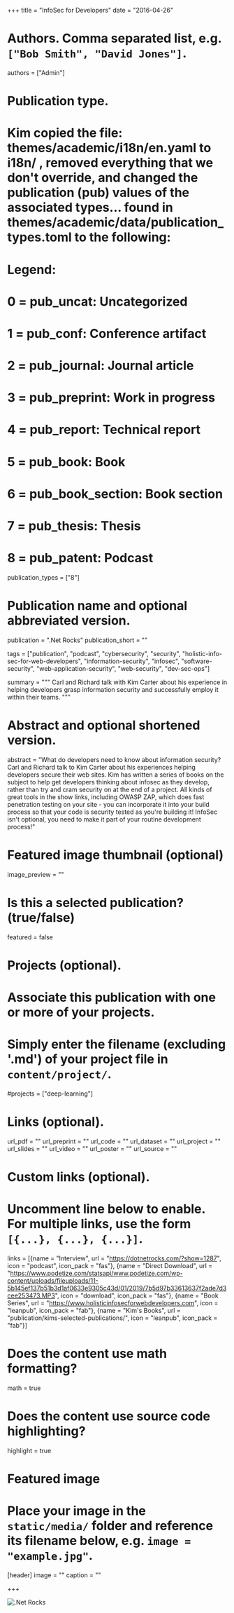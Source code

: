 +++
title = "InfoSec for Developers"
date = "2016-04-26"

# Authors. Comma separated list, e.g. `["Bob Smith", "David Jones"]`.
authors = ["Admin"]

# Publication type.
# Kim copied the file: themes/academic/i18n/en.yaml to i18n/ , removed everything that we don't override, and changed the publication (pub) values of the associated types... found in themes/academic/data/publication_types.toml to the following: 
# Legend:
# 0 = pub_uncat: Uncategorized
# 1 = pub_conf: Conference artifact
# 2 = pub_journal: Journal article
# 3 = pub_preprint: Work in progress
# 4 = pub_report: Technical report
# 5 = pub_book: Book
# 6 = pub_book_section: Book section
# 7 = pub_thesis: Thesis
# 8 = pub_patent: Podcast
publication_types = ["8"]

# Publication name and optional abbreviated version.
publication = ".Net Rocks"
publication_short = ""

tags = ["publication", "podcast", "cybersecurity", "security", "holistic-info-sec-for-web-developers", "information-security", "infosec", "software-security", "web-application-security", "web-security", "dev-sec-ops"]

summary = """
Carl and Richard talk with Kim Carter about his experience in helping developers grasp information security and successfully employ it within their teams.
"""

# Abstract and optional shortened version.
abstract = "What do developers need to know about information security? Carl and Richard talk to Kim Carter about his experiences helping developers secure their web sites. Kim has written a series of books on the subject to help get developers thinking about infosec as they develop, rather than try and cram security on at the end of a project. All kinds of great tools in the show links, including OWASP ZAP, which does fast penetration testing on your site - you can incorporate it into your build process so that your code is security tested as you're building it! InfoSec isn't optional, you need to make it part of your routine development process!"

# Featured image thumbnail (optional)
image_preview = ""

# Is this a selected publication? (true/false)
featured = false

# Projects (optional).
#   Associate this publication with one or more of your projects.
#   Simply enter the filename (excluding '.md') of your project file in `content/project/`.
#projects = ["deep-learning"]
 

# Links (optional).
url_pdf = ""
url_preprint = ""
url_code = ""
url_dataset = ""
url_project = ""
url_slides = ""
url_video = ""
url_poster = ""
url_source = ""

# Custom links (optional).
#   Uncomment line below to enable. For multiple links, use the form `[{...}, {...}, {...}]`.
links = [{name = "Interview", url = "https://dotnetrocks.com/?show=1287", icon = "podcast", icon_pack = "fas"}, {name = "Direct Download", url = "https://www.podetize.com/statsapi/www.podetize.com/wp-content/uploads/fileuploads/11-5b145ef137b51b3d1af0633e9305c43d/01/2019/7b5d97b33613637f2ade7d3cee253473.MP3", icon = "download", icon_pack = "fas"}, {name = "Book Series", url = "https://www.holisticinfosecforwebdevelopers.com", icon = "leanpub", icon_pack = "fab"}, {name = "Kim's Books", url = "publication/kims-selected-publications/", icon = "leanpub", icon_pack = "fab"}]

# Does the content use math formatting?
math = true

# Does the content use source code highlighting?
highlight = true

# Featured image
# Place your image in the `static/media/` folder and reference its filename below, e.g. `image = "example.jpg"`.
[header]
image = ""
caption = ""

+++

![.Net Rocks](/media/publication/dotnetrocks.png)
